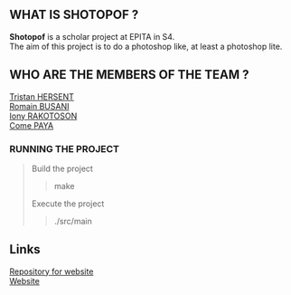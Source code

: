 ## WHAT IS SHOTOPOF ?

**Shotopof** is a scholar project at EPITA in S4.<br>
The aim of this project is to do a photoshop like, at least a photoshop lite.

## WHO ARE THE MEMBERS OF THE TEAM ?

[Tristan HERSENT](https://github.com/Tristanh80)  
[Romain BUSANI](https://github.com/Hellfire91)  
[Iony RAKOTOSON](https://github.com/iooony)  
[Come PAYA](https://github.com/K4GOS)  

### RUNNING THE PROJECT

> Build the project
> 
>> make
> 
> Execute the project
>
>> ./src/main

## Links
[Repository for website](https://github.com/K4GOS/K4GOS.github.io)<br>
[Website](https://k4gos.github.io/)

